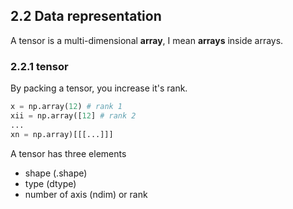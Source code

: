 ## 2.2 Data representation
A tensor is a multi-dimensional **array**, I mean  **arrays** inside arrays.

### 2.2.1 tensor

By packing a tensor, you increase it's rank.

```python
x = np.array(12) # rank 1
xii = np.array([12] # rank 2
...
xn = np.array)[[[...]]]
```

A tensor has three elements

- shape (.shape)
- type (dtype)
- number of axis (ndim) or rank
